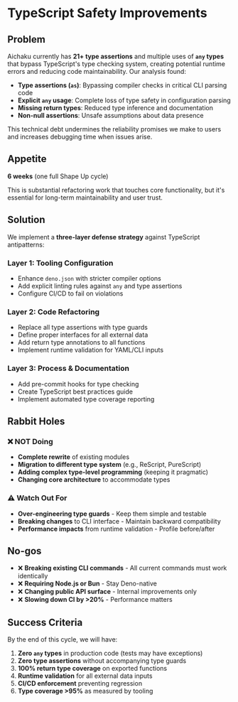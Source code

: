 # TypeScript Safety Improvements

## Problem

Aichaku currently has **21+ type assertions** and multiple uses of **`any` types** that bypass TypeScript's type
checking system, creating potential runtime errors and reducing code maintainability. Our analysis found:

- **Type assertions (`as`)**: Bypassing compiler checks in critical CLI parsing code
- **Explicit `any` usage**: Complete loss of type safety in configuration parsing
- **Missing return types**: Reduced type inference and documentation
- **Non-null assertions**: Unsafe assumptions about data presence

This technical debt undermines the reliability promises we make to users and increases debugging time when issues arise.

## Appetite

**6 weeks** (one full Shape Up cycle)

This is substantial refactoring work that touches core functionality, but it's essential for long-term maintainability
and user trust.

## Solution

We implement a **three-layer defense strategy** against TypeScript antipatterns:

### Layer 1: Tooling Configuration

- Enhance `deno.json` with stricter compiler options
- Add explicit linting rules against `any` and type assertions
- Configure CI/CD to fail on violations

### Layer 2: Code Refactoring

- Replace all type assertions with type guards
- Define proper interfaces for all external data
- Add return type annotations to all functions
- Implement runtime validation for YAML/CLI inputs

### Layer 3: Process & Documentation

- Add pre-commit hooks for type checking
- Create TypeScript best practices guide
- Implement automated type coverage reporting

## Rabbit Holes

### ❌ NOT Doing

- **Complete rewrite** of existing modules
- **Migration to different type system** (e.g., ReScript, PureScript)
- **Adding complex type-level programming** (keeping it pragmatic)
- **Changing core architecture** to accommodate types

### ⚠️ Watch Out For

- **Over-engineering type guards** - Keep them simple and testable
- **Breaking changes** to CLI interface - Maintain backward compatibility
- **Performance impacts** from runtime validation - Profile before/after

## No-gos

- ❌ **Breaking existing CLI commands** - All current commands must work identically
- ❌ **Requiring Node.js or Bun** - Stay Deno-native
- ❌ **Changing public API surface** - Internal improvements only
- ❌ **Slowing down CI by >20%** - Performance matters

## Success Criteria

By the end of this cycle, we will have:

1. **Zero `any` types** in production code (tests may have exceptions)
2. **Zero type assertions** without accompanying type guards
3. **100% return type coverage** on exported functions
4. **Runtime validation** for all external data inputs
5. **CI/CD enforcement** preventing regression
6. **Type coverage >95%** as measured by tooling
